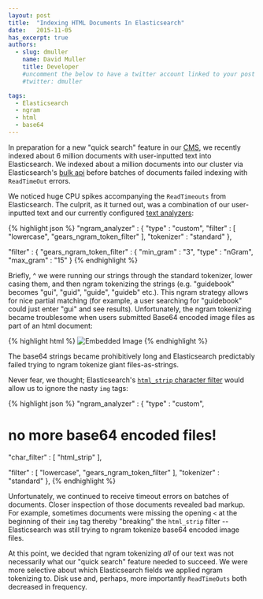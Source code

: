 ```yaml
---
layout: post
title:  "Indexing HTML Documents In Elasticsearch"
date:   2015-11-05
has_excerpt: true
authors:
  - slug: dmuller
    name: David Muller
    title: Developer
    #uncomment the below to have a twitter account linked to your post (omit @)
    #twitter: dmuller

tags:
  - Elasticsearch
  - ngram
  - html
  - base64
---
```


In preparation for a new "quick search" feature in our [CMS](https://builder.guidebook.com), we recently indexed about 6 million documents with user-inputted text into Elasticsearch.  We indexed about a million documents into our cluster via Elasticsearch's [bulk api](https://www.elastic.co/guide/en/elasticsearch/reference/current/docs-bulk.html) before batches of documents failed indexing with `ReadTimeOut` errors.

We noticed huge CPU spikes accompanying the `ReadTimeouts` from Elasticsearch.  The culprit, as it turned out, was a combination of our user-inputted text and our currently configured [text analyzers](https://www.elastic.co/guide/en/elasticsearch/reference/1.4/analysis-analyzers.html):

<!--end-->

{% highlight json %}
"ngram_analyzer" : {
  "type" : "custom",
  "filter" : [ "lowercase", "gears_ngram_token_filter" ],
  "tokenizer" : "standard"
},

"filter" : {
"gears_ngram_token_filter" : {
  "min_gram" : "3",
  "type" : "nGram",
  "max_gram" : "15"
}
{% endhighlight %}


Briefly, ^ we were running our strings through the standard tokenizer, lower casing them, and then ngram tokenizing the strings (e.g. "guidebook" becomes "gui", "guid", "guide", "guideb" etc.).  This ngram strategy allows for nice partial matching (for example, a user searching for "guidebook" could just enter "gui" and see results). Unfortunately, the ngram tokenizing became troublesome when users submitted Base64 encoded image files as part of an html document:

{% highlight html %}
<img alt="Embedded Image" src="data:image/png;base64,iVBORw0KGgoAAAANSUhEUgAAADIA..." />
{% endhighlight %}

The base64 strings became prohibitively long and Elasticsearch predictably failed trying to ngram tokenize giant files-as-strings.

Never fear, we thought; Elasticsearch's [`html_strip` character filter](https://www.elastic.co/guide/en/elasticsearch/reference/1.4/analysis-htmlstrip-charfilter.html) would allow us to ignore the nasty `img` tags:

{% highlight json %}
"ngram_analyzer" : {
  "type" : "custom",

  # no more base64 encoded files!
  "char_filter" : [ "html_strip" ],

  "filter" : [ "lowercase", "gears_ngram_token_filter" ],
  "tokenizer" : "standard"
},
{% endhighlight %}

Unfortunately, we continued to receive timeout errors on batches of documents. Closer inspection of those documents revealed bad markup. For example, sometimes documents were missing the opening `<` at the beginning of their `img` tag thereby "breaking" the `html_strip` filter -- Elasticsearch was still trying to ngram tokenize base64 encoded image files.

At this point, we decided that ngram tokenizing _all_ of our text was not necessarily what our "quick search" feature needed to succeed. We were more selective about which Elasticsearch fields we applied ngram tokenizing to.  Disk use and, perhaps, more importantly `ReadTimeOuts` both decreased in frequency.
